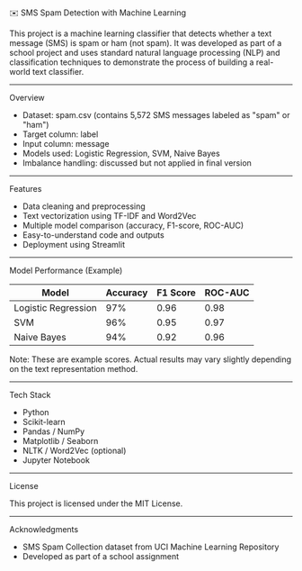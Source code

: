 
✉️ SMS Spam Detection with Machine Learning

This project is a machine learning classifier that detects whether a text message (SMS) is spam or ham (not spam). It was developed as part of a school project and uses standard natural language processing (NLP) and classification techniques to demonstrate the process of building a real-world text classifier.

---

Overview

- Dataset: spam.csv (contains 5,572 SMS messages labeled as "spam" or "ham")
- Target column: label
- Input column: message
- Models used: Logistic Regression, SVM, Naive Bayes
- Imbalance handling: discussed but not applied in final version

---

Features

- Data cleaning and preprocessing
- Text vectorization using TF-IDF and Word2Vec
- Multiple model comparison (accuracy, F1-score, ROC-AUC)
- Easy-to-understand code and outputs
- Deployment using Streamlit

---

Model Performance (Example)

| Model              | Accuracy | F1 Score | ROC-AUC |
|--------------------|----------|----------|---------|
| Logistic Regression| 97%      | 0.96     | 0.98    |
| SVM                | 96%      | 0.95     | 0.97    |
| Naive Bayes        | 94%      | 0.92     | 0.96    |

Note: These are example scores. Actual results may vary slightly depending on the text representation method.

---

Tech Stack

- Python
- Scikit-learn
- Pandas / NumPy
- Matplotlib / Seaborn
- NLTK / Word2Vec (optional)
- Jupyter Notebook

---


License

This project is licensed under the MIT License.

---

Acknowledgments

- SMS Spam Collection dataset from UCI Machine Learning Repository
- Developed as part of a school assignment
